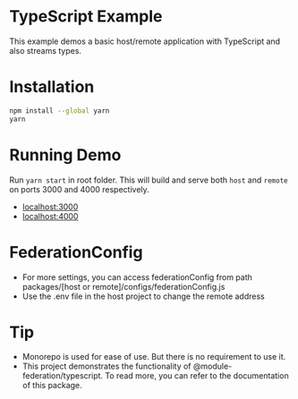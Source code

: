 # TypeScript Example

This example demos a basic host/remote application with TypeScript and also streams types.

# Installation

```bash
npm install --global yarn
yarn
```

# Running Demo

Run `yarn start` in root folder. This will build and serve both `host` and `remote` on ports 3000 and 4000 respectively.

- [localhost:3000](http://localhost:3000/)
- [localhost:4000](http://localhost:4000/)

# FederationConfig

- For more settings, you can access federationConfig from path packages/[host or remote]/configs/federationConfig.js
- Use the .env file in the host project to change the remote address

# Tip

- Monorepo is used for ease of use. But there is no requirement to use it.
- This project demonstrates the functionality of @module-federation/typescript. To read more, you can refer to the documentation of this package.
